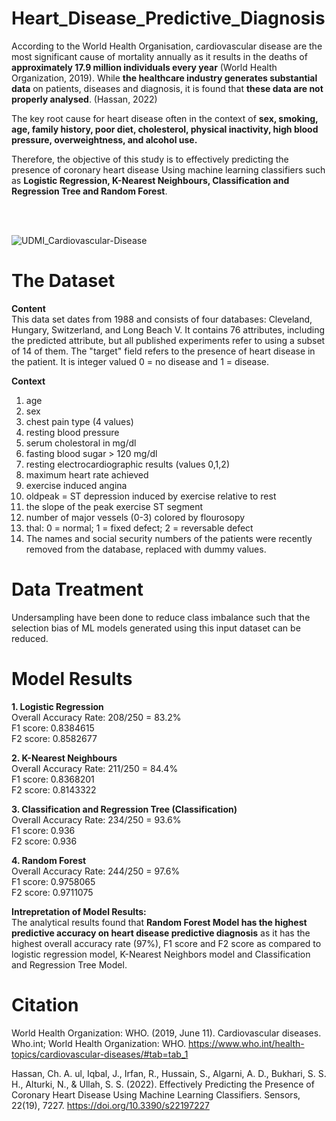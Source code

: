 # Heart_Disease_Predictive_Diagnosis
According to the World Health Organisation, cardiovascular disease are the most significant cause of mortality annually as it results in the deaths of __approximately  17.9 million individuals every year__ (World Health Organization, 2019). While __the healthcare industry generates substantial data__ on patients, diseases and diagnosis, it is found that __these data are not properly analysed__.  (Hassan, 2022) <br>

The key root cause for heart disease often in the context of __sex, smoking, age, family history, poor diet, cholesterol, physical inactivity, high blood pressure, overweightness, and alcohol use.__ <br>

Therefore, the objective of this study is to effectively predicting the presence of coronary heart disease Using machine learning classifiers such as __Logistic Regression, K-Nearest Neighbours, Classification and Regression Tree and Random Forest__.



<br>
<br>


![UDMI_Cardiovascular-Disease](https://github.com/alexksh2/Heart_Disease_Predictive_Diagnosis/assets/138288828/575e295e-984a-4fc9-9acd-7eb3f4c85f71)

# The Dataset

__Content__ <br>
This data set dates from 1988 and consists of four databases: Cleveland, Hungary, Switzerland, and Long Beach V. It contains 76 attributes, including the predicted attribute, but all published experiments refer to using a subset of 14 of them. The "target" field refers to the presence of heart disease in the patient. It is integer valued 0 = no disease and 1 = disease. <br>

__Context__ <br>
1. age <br>
2. sex <br>
3. chest pain type (4 values) <br>
4. resting blood pressure <br>
5. serum cholestoral in mg/dl <br>
6. fasting blood sugar > 120 mg/dl <br>
7. resting electrocardiographic results (values 0,1,2) <br>
8. maximum heart rate achieved <br>
9. exercise induced angina <br>
10. oldpeak = ST depression induced by exercise relative to rest <br>
11. the slope of the peak exercise ST segment <br>
12. number of major vessels (0-3) colored by flourosopy <br>
13. thal: 0 = normal; 1 = fixed defect; 2 = reversable defect <br>
14. The names and social security numbers of the patients were recently removed from the database, replaced with dummy values. <br>


# Data Treatment
Undersampling have been done to reduce class imbalance such that the selection bias of ML models generated using this input dataset can be reduced.



# Model Results
__1. Logistic Regression__ <br>
   Overall Accuracy Rate: 208/250 = 83.2% <br>
   F1 score: 0.8384615 <br>
   F2 score: 0.8582677 <br>

__2. K-Nearest Neighbours__ <br>
   Overall Accuracy Rate: 211/250 = 84.4% <br>
   F1 score: 0.8368201 <br>
   F2 score: 0.8143322 <br>

__3. Classification and Regression Tree (Classification)__ <br>
   Overall Accuracy Rate: 234/250 = 93.6% <br>
   F1 score: 0.936 <br>
   F2 score: 0.936 <br>

__4. Random Forest__ <br>
   Overall Accuracy Rate: 244/250 = 97.6% <br>
   F1 score: 0.9758065 <br>
   F2 score: 0.9711075 <br>
   

__Intrepretation of Model Results:__ <br>
The analytical results found that __Random Forest Model has the highest predictive accuracy on heart disease predictive diagnosis__ as it has the highest overall accuracy rate (97%), F1 score and F2 score as compared to logistic regression model, K-Nearest Neighbors model and Classification and Regression Tree Model.


# Citation
World Health Organization: WHO. (2019, June 11). Cardiovascular diseases. Who.int; World Health Organization: WHO. https://www.who.int/health-topics/cardiovascular-diseases/#tab=tab_1

Hassan, Ch. A. ul, Iqbal, J., Irfan, R., Hussain, S., Algarni, A. D., Bukhari, S. S. H., Alturki, N., & Ullah, S. S. (2022). Effectively Predicting the Presence of Coronary Heart Disease Using Machine Learning Classifiers. Sensors, 22(19), 7227. https://doi.org/10.3390/s22197227
